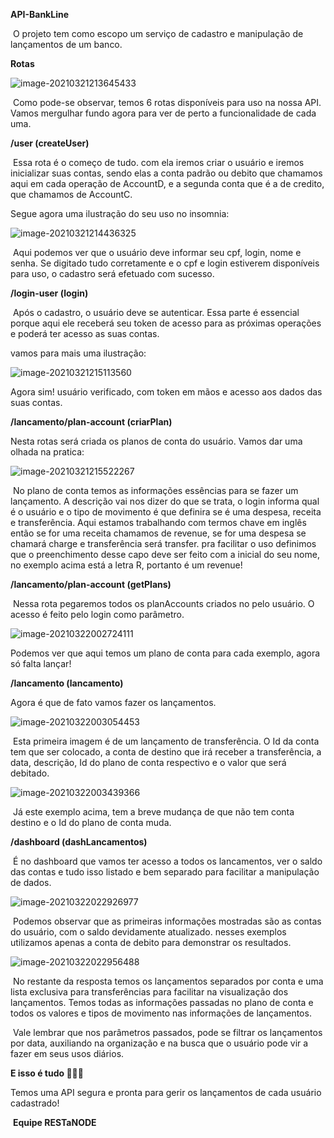 **API-BankLine**

​	O projeto tem como escopo um serviço de cadastro e manipulação de lançamentos de um banco.

**Rotas**

![image-20210321213645433](C:\Users\kiboz\AppData\Roaming\Typora\typora-user-images\image-20210321213645433.png)

​	Como pode-se observar, temos 6 rotas disponíveis para uso na nossa API. Vamos mergulhar fundo agora para ver de perto a funcionalidade de cada uma.

**/user (createUser)**

​	Essa rota é o começo de tudo. com ela iremos criar o usuário e iremos inicializar suas contas, sendo elas a conta padrão ou debito que chamamos aqui em cada operação de AccountD, e a segunda conta que é a de credito, que chamamos de AccountC.



Segue agora uma ilustração do seu uso no insomnia:

![image-20210321214436325](C:\Users\kiboz\AppData\Roaming\Typora\typora-user-images\image-20210321214436325.png)

​	Aqui podemos ver que o usuário deve informar seu cpf, login, nome e senha. Se digitado tudo corretamente e o cpf e login estiverem disponíveis para uso, o cadastro será efetuado com sucesso.



**/login-user (login)**

​	Após o cadastro, o usuário deve se autenticar. Essa parte é essencial porque aqui ele receberá seu token de acesso para as próximas operações e poderá ter acesso as suas contas.

vamos para mais uma ilustração:

![image-20210321215113560](C:\Users\kiboz\AppData\Roaming\Typora\typora-user-images\image-20210321215113560.png)

Agora sim! usuário verificado, com token em mãos e acesso aos dados das suas contas.



**/lancamento/plan-account (criarPlan)**

Nesta rotas será criada os planos de conta do usuário. Vamos dar uma olhada na pratica:

![image-20210321215522267](C:\Users\kiboz\AppData\Roaming\Typora\typora-user-images\image-20210321215522267.png)

​	No plano de conta temos as informações essências para se fazer um lançamento. A descrição vai nos dizer do que se trata, o login informa qual é o usuário e o tipo de movimento é que definira se é uma despesa, receita e transferência. Aqui estamos trabalhando com termos chave em inglês então se for uma receita chamamos de revenue, se for uma despesa se chamará charge e transferência será transfer. pra facilitar o uso definimos que o preenchimento desse capo deve ser feito com a inicial do seu nome, no exemplo acima está a letra R, portanto é um revenue!



**/lancamento/plan-account (getPlans)**

​	Nessa rota pegaremos todos os planAccounts criados no pelo usuário. O acesso é feito pelo login como parâmetro.

![image-20210322002724111](C:\Users\kiboz\AppData\Roaming\Typora\typora-user-images\image-20210322002724111.png)

Podemos ver que aqui temos um plano de conta para cada exemplo, agora só falta lançar!

**/lancamento (lancamento)**

Agora é que de fato vamos fazer os lançamentos.

![image-20210322003054453](C:\Users\kiboz\AppData\Roaming\Typora\typora-user-images\image-20210322003054453.png)

​	Esta primeira imagem é de um lançamento de transferência. O Id da conta tem que ser colocado, a conta de destino que irá receber a transferência, a data, descrição, Id do plano de conta respectivo e o valor que será debitado.

![image-20210322003439366](C:\Users\kiboz\AppData\Roaming\Typora\typora-user-images\image-20210322003439366.png)

​	Já este exemplo acima, tem a breve mudança de que não tem conta destino e o Id do plano de conta muda.



**/dashboard (dashLancamentos)**

​	É no dashboard que vamos ter acesso a todos os lancamentos, ver o saldo das contas e tudo isso listado e bem separado para facilitar a manipulação de dados.

![image-20210322022926977](C:\Users\kiboz\AppData\Roaming\Typora\typora-user-images\image-20210322022926977.png)

​	Podemos observar que as primeiras informações mostradas são as contas do usuário, com o saldo devidamente atualizado. nesses exemplos utilizamos apenas a conta de debito para demonstrar os resultados.

![image-20210322022956488](C:\Users\kiboz\AppData\Roaming\Typora\typora-user-images\image-20210322022956488.png)

​	No restante da resposta temos os lançamentos separados por conta e uma lista exclusiva para transferências para facilitar na visualização dos lançamentos. Temos todas as informações passadas no plano de conta e todos os valores e tipos de movimento nas informações de lançamentos.

​	Vale lembrar que nos parâmetros passados, pode se filtrar os lançamentos por data, auxiliando na organização e na busca que o usuário pode vir a fazer em seus usos diários.



**E isso é tudo 🚀🚀🚀**

Temos uma API segura e pronta para gerir os lançamentos de cada usuário cadastrado!

​																**Equipe RESTaNODE**